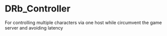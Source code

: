 # DRb_Controller
For controlling multiple characters via one host while circumvent the game server and avoiding latency

